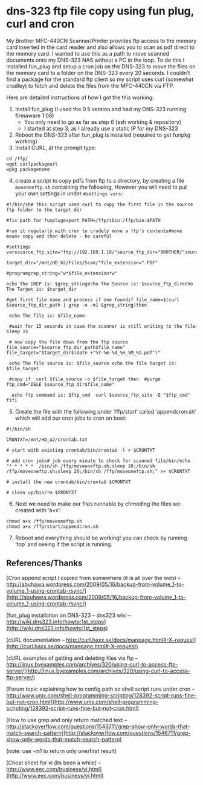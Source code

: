 # dns-323 ftp file copy using fun plug, curl and cron

My Brother MFC-440CN Scanner/Printer provides ftp access to the memory card inserted in the card reader and also allows you to scan as pdf direct to the memory card. I wanted to use this as a path to move scanned documents onto my DNS-323 NAS without a PC in the loop. To do this I installed fun_plug and setup a cron job on the DNS-323 to move the files on the memory card to a folder on the DNS-323 every 20 seconds. I couldn’t find a package for the standard ftp client so my script uses curl (somewhat crudley) to fetch and delete the files from the MFC-440CN via FTP.

Here are detailed instructions of how I got the this working:

1. Install fun_plug (I used the 0.5 version and had my DNS-323 running firmaware 1.08)
    - You only need to go as far as step 6 (ssh working & repository)
    - I started at step 3, as I already use a static IP for my DNS-323
3. Reboot the DNS-323 after fun_plug is installed (required to get funpkg working)
4. Install CURL, at the prompt type:
```
cd /ffp/
wget curlpackageurl
wpkg packagename
```

4. create a script to copy pdfs from ftp to a directory, by creating a file `moveoneftp.sh` containing the following, However you will need to put your own settings in under `#settings vars`:

```
#!/bin/sh# this script uses curl to copy the first file in the source ftp folder to the target dir

#fix path for funplugexport PATH=/ffp/sbin:/ffp/bin:$PATH

#run it regularly with cron to crudely move a ftp's contents#move means copy and then delete - be careful

#settings varssource_ftp_site="ftp://192.168.1.18/"source_ftp_dir="BROTHER/"source_ftp_dir_path="$source_ftp_site$source_ftp_dir"

target_dir="/mnt/HD_b2/Files/Scan/"file_extension=".PDF"

#programgrep_string="w*$file_extension*w"

echo The GREP is: $grep_stringecho The Source is: $source_ftp_direcho The Target is: $target_dir

#get first file name and process if one foundif file_name=$(curl $source_ftp_dir_path | grep -o -m1 $grep_string)then

 echo The file is: $file_name

 #wait for 15 seconds in case the scanner is still writing to the file sleep 15

 # now copy the file down from the ftp source file_source="$source_ftp_dir_path$file_name" file_target="$target_dir$(date +"%Y-%m-%d_%H_%M_%S.pdf")"

 echo The file source is: $file_source echo the file target is: $file_target

 #copy if  curl $file_source -o $file_target then  #purge  ftp_cmd="DELE $source_ftp_dir$file_name"

  echo ftp command is: $ftp_cmd  curl $source_ftp_site -Q "$ftp_cmd" fifi
```

5. Create the file with the following under ‘/ffp/start’ called ‘appendcron.sh’ which will add our cron jobs to cron on boot:

```
#!/bin/sh

CRONTXT=/mnt/HD_a2/crontab.txt

# start with existing crontab/bin/crontab -l > $CRONTXT

# add cron jobs# job every minute to check for scanned file/bin/echo "* * * * *  /bin/sh /ffp/moveoneftp.sh;sleep 20;/bin/sh /ffp/moveoneftp.sh;sleep 20;/bin/sh /ffp/moveoneftp.sh;" >> $CRONTXT

# install the new crontab/bin/crontab $CRONTXT

# clean up/bin/rm $CRONTXT
```

6. Next we need to make our files runnable by chmoding the files we created with ‘a+x’:
```
chmod a+x /ffp/moveoneftp.sh
chmod a+x /ffp/start/appendcron.sh
```

7. Reboot and everything should be working! you can check by running ‘top’ and seeing if the script is running.

## References/Thanks

[Cron append script I copied from somewhere (it is all over the web) – http://abuhawa.wordpress.com/2009/05/16/backup-from-volume_1-to-volume_1-using-crontab-rsync/](http://abuhawa.wordpress.com/2009/05/16/backup-from-volume_1-to-volume_1-using-crontab-rsync/)

[fun_plug installation on DNS-323 – dns323 wiki – http://wiki.dns323.info/howto:1st_steps](http://wiki.dns323.info/howto:1st_steps)

[cURL documentation – http://curl.haxx.se/docs/manpage.html#-X–request](http://curl.haxx.se/docs/manpage.html#-X–request)

[cURL examples of getting and deleting files via ftp – http://linux.byexamples.com/archives/320/using-curl-to-access-ftp-server/](http://linux.byexamples.com/archives/320/using-curl-to-access-ftp-server/)

[Forum topic explaining how to config path so shell script runs under cron – http://www.unix.com/shell-programming-scripting/128392-script-runs-fine-but-not-cron.html](http://www.unix.com/shell-programming-scripting/128392-script-runs-fine-but-not-cron.html)

[How to use grep and only return matched text – http://stackoverflow.com/questions/1546711/grep-show-only-words-that-match-search-pattern](http://stackoverflow.com/questions/1546711/grep-show-only-words-that-match-search-pattern)

(note: use -m1 to return only one/first result)

[Cheat sheet for vi (its been a while) – http://www.eec.com/business/vi.html](http://www.eec.com/business/vi.html)

